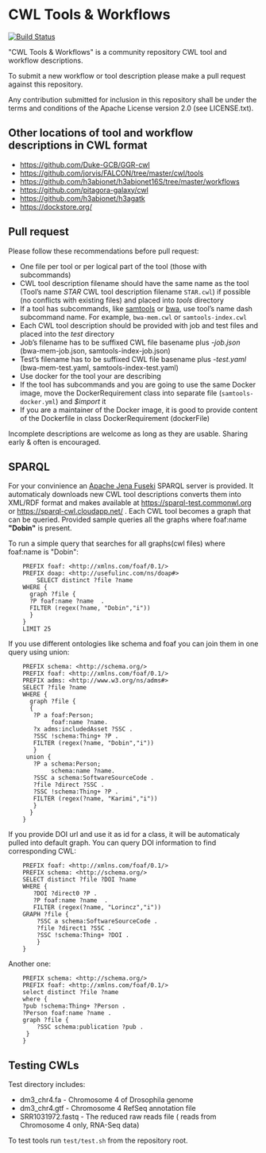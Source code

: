 # CWL Tools & Workflows


[![Build Status](https://travis-ci.org/common-workflow-language/workflows.svg?branch=master)](https://travis-ci.org/common-workflow-language/workflows)


"CWL Tools & Workflows" is a community repository CWL tool and
workflow descriptions. 

To submit a new workflow or tool description please make a pull request against
this repository.

Any contribution submitted for inclusion in this repository shall be under the
terms and conditions of the Apache License version 2.0 (see LICENSE.txt).

## Other locations of tool and workflow descriptions in CWL format

* https://github.com/Duke-GCB/GGR-cwl
* https://github.com/jorvis/FALCON/tree/master/cwl/tools
* https://github.com/h3abionet/h3abionet16S/tree/master/workflows
* https://github.com/pitagora-galaxy/cwl
* https://github.com/h3abionet/h3agatk
* https://dockstore.org/

## Pull request

Please follow these recommendations before pull request:

* One file per tool or per logical part of the tool (those with subcommands)
* CWL tool description filename should have the same name as the tool (Tool’s
  name *STAR* CWL tool description filename ```STAR.cwl```) if possible (no
  conflicts with existing files) and placed into *tools* directory
* If a tool has subcommands, like
  [samtools](http://www.htslib.org/doc/samtools.html) or
  [bwa](https://github.com/lh3/bwa/blob/master/README.md), use tool’s name dash
  subcommand name. For example, ```bwa-mem.cwl``` or ```samtools-index.cwl```
* Each CWL tool description should be provided with job and test files and
  placed into the *test* directory
 * Job’s filename has to be suffixed CWL file basename plus *-job.json*
   (bwa-mem-job.json, samtools-index-job.json)
 * Test’s filename has to be suffixed CWL file basename plus *-test.yaml*
   (bwa-mem-test.yaml, samtools-index-test.yaml)
* Use docker for the tool your are describing
 * If the tool has subcommands and you are going to use the same Docker image,
   move the DockerRequirement class into separate file
   (```samtools-docker.yml```) and *$import* it
 * If you are a maintainer of the Docker image, it is good to provide content
   of the Dockerfile in class DockerRequirement (dockerFile)

Incomplete descriptions are welcome as long as they are usable. Sharing early &
often is encouraged.

## SPARQL

For your convinience an
[Apache Jena Fuseki](https://jena.apache.org/documentation/fuseki2/) SPARQL
server is provided. It automaticaly downloads new CWL tool descriptions
converts them into XML/RDF format and makes available at
https://sparql-test.commonwl.org or https://sparql-cwl.cloudapp.net/ . Each CWL
tool becomes a graph that can be queried. 
Provided sample queries all the graphs where foaf:name **"Dobin"** is present. 

To run a simple query that searches for all graphs(cwl files) where foaf:name is "Dobin":
```SPARQL
    PREFIX foaf: <http://xmlns.com/foaf/0.1/>
    PREFIX doap: <http://usefulinc.com/ns/doap#>
        SELECT distinct ?file ?name
    WHERE {
      graph ?file {
      ?P foaf:name ?name  .
      FILTER (regex(?name, "Dobin","i"))
      }
    }
    LIMIT 25
```

If you use different ontologies like schema and foaf you can join them in one query using union: 
```SPARQL
    PREFIX schema: <http://schema.org/>
    PREFIX foaf: <http://xmlns.com/foaf/0.1/>
    PREFIX adms: <http://www.w3.org/ns/adms#>    
    SELECT ?file ?name 
    WHERE {
      graph ?file {
      {
       ?P a foaf:Person;
            foaf:name ?name.
       ?x adms:includedAsset ?SSC .
       ?SSC !schema:Thing+ ?P .
       FILTER (regex(?name, "Dobin","i"))
       }
     union {
       ?P a schema:Person;
            schema:name ?name.
       ?SSC a schema:SoftwareSourceCode .
       ?file ?direct ?SSC .
       ?SSC !schema:Thing+ ?P .
       FILTER (regex(?name, "Karimi","i"))
       }
      }
    }
```

If you provide DOI url and use it as id for a class, it will be automaticaly pulled into default graph. You can query DOI information to find corresponding CWL:
```SPARQL
    PREFIX foaf: <http://xmlns.com/foaf/0.1/>
	PREFIX schema: <http://schema.org/>
    SELECT distinct ?file ?DOI ?name
    WHERE {
       ?DOI ?direct0 ?P .
       ?P foaf:name ?name  .    
       FILTER (regex(?name, "Lorincz","i"))
    GRAPH ?file {
        ?SSC a schema:SoftwareSourceCode .
        ?file ?direct1 ?SSC .
        ?SSC !schema:Thing+ ?DOI .
        } 
    }
```

Another one:
```SPARQL
    PREFIX schema: <http://schema.org/>
    PREFIX foaf: <http://xmlns.com/foaf/0.1/>
    select distinct ?file ?name
    where {
    ?pub !schema:Thing+ ?Person .
    ?Person foaf:name ?name .
    graph ?file {
        ?SSC schema:publication ?pub .
     } 
    }
```


## Testing CWLs

Test directory includes:
* dm3_chr4.fa - Chromosome 4 of Drosophila genome
* dm3_chr4.gtf - Chromosome 4 RefSeq annotation file
* SRR1031972.fastq - The reduced raw reads file ( reads from Chromosome 4 only, RNA-Seq data)

To test tools run ```test/test.sh``` from the repository root.

